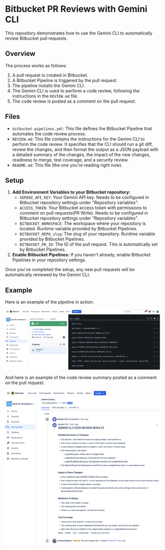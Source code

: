 # Bitbucket PR Reviews with Gemini CLI

This repository demonstrates how to use the Gemini CLI to automatically review Bitbucket pull requests.

## Overview

The process works as follows:

1.  A pull request is created in Bitbucket.
2.  A Bitbucket Pipeline is triggered by the pull request.
3.  The pipeline installs the Gemini CLI.
4.  The Gemini CLI is used to perform a code review, following the instructions in the `REVIEW.md` file.
5.  The code review is posted as a comment on the pull request.

## Files

*   `bitbucket-pipelines.yml`: This file defines the Bitbucket Pipeline that automates the code review process.
*   `REVIEW.md`: This file contains the instructions for the Gemini CLI to perform the code review. It specifies that the CLI should run a git diff, review the changes, and then format the output as a JSON payload with a detailed summary of the changes, the impact of the new changes, readiness to merge, test coverage, and a security review.
*   `README.md`: This file (the one you're reading right now).

## Setup

1.  **Add Environment Variables to your Bitbucket repository:**
    *   `GEMINI_API_KEY`: Your Gemini API key. Needs to be configured in Bitbucket repository settings under "Repository variables".
    *   `ACCESS_TOKEN`: Your Bitbucket access token with permissions to comment on pull requests(PR Write). Needs to be configured in Bitbucket repository settings under "Repository variables".
    *   `BITBUCKET_WORKSPACE`: The workspace where your repository is located. Runtime variable provided by Bitbucket Pipelines.
    *   `BITBUCKET_REPO_slug`: The slug of your repository. Runtime variable provided by Bitbucket Pipelines.
    *   `BITBUCKET_PR_ID`: The ID of the pull request. This is automatically set by Bitbucket Pipelines.
2.  **Enable Bitbucket Pipelines:** If you haven't already, enable Bitbucket Pipelines in your repository settings.

Once you've completed the setup, any new pull requests will be automatically reviewed by the Gemini CLI.

## Example

Here is an example of the pipeline in action:

![Pipeline](pipeline.png)

And here is an example of the code review summary posted as a comment on the pull request:

![Review Summary](review-summary.png)